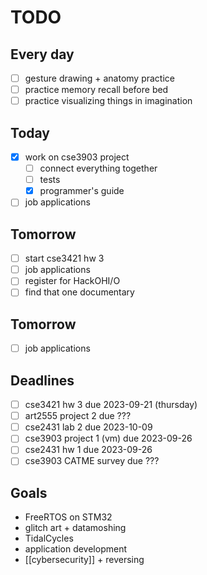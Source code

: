 # TODO

## Every day
- [ ] gesture drawing + anatomy practice
- [ ] practice memory recall before bed
- [ ] practice visualizing things in imagination

## Today
- [x] work on cse3903 project
    - [ ] connect everything together
    - [ ] tests
    - [x] programmer's guide
- [ ] job applications

## Tomorrow
- [ ] start cse3421 hw 3
- [ ] job applications
- [ ] register for HackOHI/O
- [ ] find that one documentary

## Tomorrow
- [ ] job applications

## Deadlines
- [ ] cse3421 hw 3 due 2023-09-21 (thursday)
- [ ] art2555 project 2 due ???
- [ ] cse2431 lab 2 due 2023-10-09
- [ ] cse3903 project 1 (vm) due 2023-09-26
- [ ] cse2431 hw 1 due 2023-09-26
- [ ] cse3903 CATME survey due ???

## Goals
- FreeRTOS on STM32
- glitch art + datamoshing
- TidalCycles
- application development
- [[cybersecurity]] + reversing
